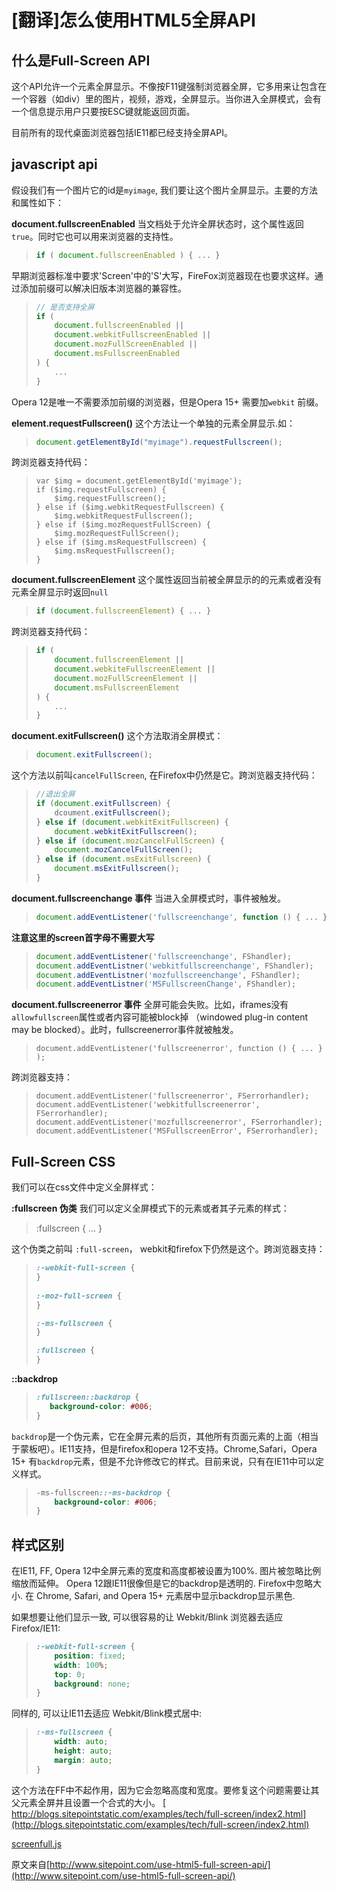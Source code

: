 # [翻译]怎么使用HTML5全屏API #

## 什么是Full-Screen API ##
这个API允许一个元素全屏显示。不像按F11键强制浏览器全屏，它多用来让包含在一个容器（如div）里的图片，视频，游戏，全屏显示。当你进入全屏模式，会有一个信息提示用户只要按ESC键就能返回页面。

目前所有的现代桌面浏览器包括IE11都已经支持全屏API。

## javascript api ##
假设我们有一个图片它的id是`myimage`, 我们要让这个图片全屏显示。主要的方法和属性如下：

**document.fullscreenEnabled**
当文档处于允许全屏状态时，这个属性返回`true`。同时它也可以用来浏览器的支持性。

> ``` javascript
> if ( document.fullscreenEnabled ) { ... }
> ```

早期浏览器标准中要求'Screen'中的'S'大写，FireFox浏览器现在也要求这样。通过添加前缀可以解决旧版本浏览器的兼容性。

> ``` javascript
> // 是否支持全屏
> if (
>     document.fullscreenEnabled ||
>     document.webkitFullscreenEnabled ||
>     document.mozFullScreenEnabled ||
>     document.msFullscreenEnabled
> ) {
>     ...
> }
> ```

Opera 12是唯一不需要添加前缀的浏览器，但是Opera 15+ 需要加`webkit` 前缀。

**element.requestFullscreen()**
这个方法让一个单独的元素全屏显示.如：

> ``` javascript
> document.getElementById("myimage").requestFullscreen();
> ``` 

跨浏览器支持代码：
> ```
> var $img = document.getElementById('myimage');
> if ($img.requestFullscreen) {
>     $img.requestFullscreen();
> } else if ($img.webkitRequestFullscreen) {
>     $img.webkitRequestFullscreen();
> } else if ($img.mozRequestFullScreen) {
>     $img.mozRequestFullScreen();
> } else if ($img.msRequestFullscreen) {
>     $img.msRequestFullscreen();
> }
> ```

**document.fullscreenElement**
这个属性返回当前被全屏显示的的元素或者没有元素全屏显示时返回`null`

> ``` javascript
> if (document.fullscreenElement) { ... }
> ``` 

跨浏览器支持代码：

> ```javascript
> if (
>     document.fullscreenElement ||
>     document.webkiteFullscreenElement ||
>     document.mozFullScreenElement ||
>     document.msFullscreenElement
> ) {
>     ...
> }
> ```


**document.exitFullscreen()**
这个方法取消全屏模式：
> ```javascript
> document.exitFullscreen();
> ```

这个方法以前叫`cancelFullScreen`, 在Firefox中仍然是它。跨浏览器支持代码：
> ```javascript
> //退出全屏
> if (document.exitFullscreen) {
>     dcoument.exitFullscreen();
> } else if (document.webkitExitFullscreen) {
>     document.webkitExitFullscreen();
> } else if (document.mozCancelFullScreen) {
>     document.mozCancelFullScreen();
> } else if (document.msExitFullscreen) {
>     document.msExitFullscreen();
> }
> ```

**document.fullscreenchange 事件**
当进入全屏模式时，事件被触发。

> ```javascript
> document.addEventListener('fullscreenchange', function () { ... });
> ```

**注意这里的screen首字母不需要大写**

> ```javascript
> document.addEventListener('fullscreenchange', FShandler);
> document.addEventListner('webkitfullscreenchange', FShandler);
> document.addEventListner('mozfullscreenchange', FShandler);
> document.addEventListner('MSFullscreenChange', FShandler);
> ```


**document.fullscreenerror 事件**
全屏可能会失败。比如，iframes没有`allowfullscreen`属性或者内容可能被block掉 （windowed plug-in content may be blocked）。此时，fullscreenerror事件就被触发。

> ```
> document.addEventListener('fullscreenerror', function () { ... } );
> ```

跨浏览器支持：

> ```
> document.addEventListener('fullscreenerror', FSerrorhandler);
> document.addEventListener('webkitfullscreenerror', FSerrorhandler);
> document.addEventListener('mozfullscreenerror', FSerrorhandler);
> document.addEventListener('MSFullscreenError', FSerrorhandler);
> ```

## Full-Screen CSS ##
我们可以在css文件中定义全屏样式：

**:fullscreen 伪类**
我们可以定义全屏模式下的元素或者其子元素的样式：
> :fullscreen {
>   ...
> }

这个伪类之前叫 `:full-screen`， webkit和firefox下仍然是这个。跨浏览器支持：
> ``` css
> :-webkit-full-screen {
> }
>   
> :-moz-full-screen {
> }
>
> :-ms-fullscreen {
> }
>
> :fullscreen {
> }
>
> ```

**::backdrop**

> ``` css
> :fullscreen::backdrop {
>    background-color: #006;
> }
> ```

`backdrop`是一个伪元素，它在全屏元素的后页，其他所有页面元素的上面（相当于蒙板吧）。IE11支持，但是firefox和opera 12不支持。Chrome,Safari，Opera 15+ 有`backdrop`元素，但是不允许修改它的样式。目前来说，只有在IE11中可以定义样式。

> ```css
> -ms-fullscreen::-ms-backdrop {
>     background-color: #006;
> }
> ```


## 样式区别 ##
在IE11, FF, Opera 12中全屏元素的宽度和高度都被设置为100%. 图片被忽略比例缩放而延伸。 Opera 12跟IE11很像但是它的backdrop是透明的. Firefox中忽略大小. 在 Chrome, Safari, and Opera 15+ 元素居中显示backdrop显示黑色.


如果想要让他们显示一致, 可以很容易的让 Webkit/Blink 浏览器去适应 Firefox/IE11:
> ```css
> :-webkit-full-screen {
>     position: fixed;
>     width: 100%;
>     top: 0;
>     background: none;
> }
> ```

同样的, 可以让IE11去适应 Webkit/Blink模式居中:

> ```css
> :-ms-fullscreen {
>	  width: auto;
>	  height: auto;
>	  margin: auto;
> }
> ```

这个方法在FF中不起作用，因为它会忽略高度和宽度。要修复这个问题需要让其父元素全屏并且设置一个合式的大小。
[
http://blogs.sitepointstatic.com/examples/tech/full-screen/index2.html](http://blogs.sitepointstatic.com/examples/tech/full-screen/index2.html)




[screenfull.js](https://github.com/sindresorhus/screenfull.js/)


原文来自[http://www.sitepoint.com/use-html5-full-screen-api/](http://www.sitepoint.com/use-html5-full-screen-api/)
